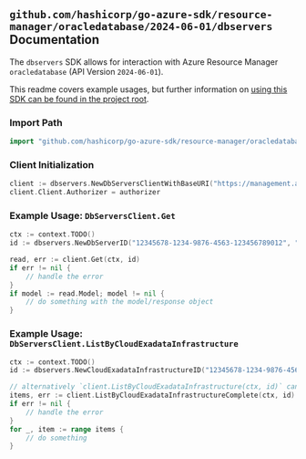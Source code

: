 
## `github.com/hashicorp/go-azure-sdk/resource-manager/oracledatabase/2024-06-01/dbservers` Documentation

The `dbservers` SDK allows for interaction with Azure Resource Manager `oracledatabase` (API Version `2024-06-01`).

This readme covers example usages, but further information on [using this SDK can be found in the project root](https://github.com/hashicorp/go-azure-sdk/tree/main/docs).

### Import Path

```go
import "github.com/hashicorp/go-azure-sdk/resource-manager/oracledatabase/2024-06-01/dbservers"
```


### Client Initialization

```go
client := dbservers.NewDbServersClientWithBaseURI("https://management.azure.com")
client.Client.Authorizer = authorizer
```


### Example Usage: `DbServersClient.Get`

```go
ctx := context.TODO()
id := dbservers.NewDbServerID("12345678-1234-9876-4563-123456789012", "example-resource-group", "cloudexadatainfrastructurename", "dbserverocid")

read, err := client.Get(ctx, id)
if err != nil {
	// handle the error
}
if model := read.Model; model != nil {
	// do something with the model/response object
}
```


### Example Usage: `DbServersClient.ListByCloudExadataInfrastructure`

```go
ctx := context.TODO()
id := dbservers.NewCloudExadataInfrastructureID("12345678-1234-9876-4563-123456789012", "example-resource-group", "cloudexadatainfrastructurename")

// alternatively `client.ListByCloudExadataInfrastructure(ctx, id)` can be used to do batched pagination
items, err := client.ListByCloudExadataInfrastructureComplete(ctx, id)
if err != nil {
	// handle the error
}
for _, item := range items {
	// do something
}
```
